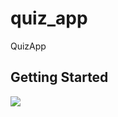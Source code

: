 # quiz_app

QuizApp

## Getting Started

![](https://github.com/peswani/quiz_flutter/raw/main/20210523_150324.gif)
